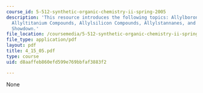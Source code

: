 ```yaml
---
course_id: 5-512-synthetic-organic-chemistry-ii-spring-2005
description: 'This resource introduces the following topics: Allylboron Compounds,
  Allyltitanium Compounds, Allylsilicon Compounds, Allylstannanes, and Allylmetal
  Showdown.'
file_location: /coursemedia/5-512-synthetic-organic-chemistry-ii-spring-2005/d8aaffeb860efd599e769bbfaf3883f2_4_15_05.pdf
file_type: application/pdf
layout: pdf
title: 4_15_05.pdf
type: course
uid: d8aaffeb860efd599e769bbfaf3883f2

---
```

None